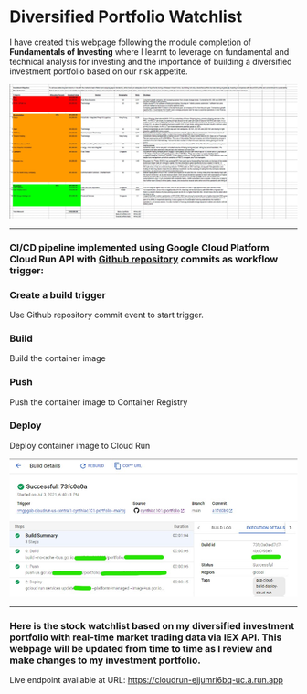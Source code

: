 # Diversified Portfolio Watchlist
I have created this webpage following the module completion of **Fundamentals of Investing** where I learnt to leverage on fundamental and technical analysis for investing and the importance of building a diversified investment portfolio based on our risk appetite.

![Diversified Portfolio](image_portfolio.jpg)

---
### CI/CD pipeline implemented using Google Cloud Platform Cloud Run API with [Github repository](https://github.com/cynthiac101/portfolio/) commits as workflow trigger:

  ### Create a build trigger
  Use Github repository commit event to start trigger.
  ### Build
  Build the container image
  ### Push
  Push the container image to Container Registry
  ### Deploy
  Deploy container image to Cloud Run

![Google Cloud Run Workflow](image_GCP.jpg)

---
### Here is the stock watchlist based on my diversified investment portfolio with real-time market trading data via IEX API. This webpage will be updated from time to time as I review and make changes to my investment portfolio.   

Live endpoint available at URL: https://cloudrun-ejjumri6bq-uc.a.run.app
